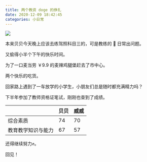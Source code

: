 ```yaml
---
title: 两个教资 doge 的挣扎
date: 2020-12-09 18:42:45
categories: 小日常
---
```


![](https://cdn.jsdelivr.net/gh/waringhu/personal_cdn/tyfhy/posts/201209/00.jpg)

本来贝贝今天晚上应该去练驾照科目三的，可是教练的 🚗 日常出问题。

<!-- more -->

又偷得小半个下午的快乐时间。

为了一口麦当劳 ￥9.9 的麦辣鸡腿堡赶去了市中心。

两个快乐的吃货。

回家路上遇到了一车放学的小学生，小朋友们总是随时都充满精力吗？

下半年参加了教师资格证笔试，刚刚也查到了成绩。

|                    | 贝贝 | 威威 |
| ------------------ | ---- | ---- |
| 综合素质           | 74   | 70   |
| 教育教学知识与能力 | 67   | 57   |

还得继续努力✊。

回见！